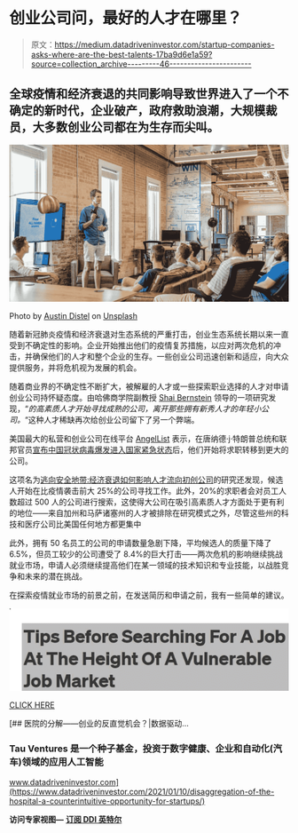 # 创业公司问，最好的人才在哪里？

> 原文：<https://medium.datadriveninvestor.com/startup-companies-asks-where-are-the-best-talents-17ba9d6e1a59?source=collection_archive---------46----------------------->

## 全球疫情和经济衰退的共同影响导致世界进入了一个不确定的新时代，企业破产，政府救助浪潮，大规模裁员，大多数创业公司都在为生存而尖叫。

![](img/be3bdd3def1683dc445cc921448e56fc.png)

Photo by [Austin Distel](https://unsplash.com/@austindistel?utm_source=medium&utm_medium=referral) on [Unsplash](https://unsplash.com?utm_source=medium&utm_medium=referral)

随着新冠肺炎疫情和经济衰退对生态系统的严重打击，创业生态系统长期以来一直受到不确定性的影响。企业开始推出他们的疫情复苏措施，以应对两次危机的冲击，并确保他们的人才和整个企业的生存。一些创业公司迅速创新和适应，向大众提供服务，并将危机视为发展的机会。

随着商业界的不确定性不断扩大，被解雇的人才或一些探索职业选择的人才对申请创业公司持怀疑态度。由哈佛商学院副教授 [Shai Bernstein](https://www.hbs.edu/faculty/Pages/profile.aspx?facId=423089) 领导的一项研究发现，“*的高素质人才开始寻找成熟的公司，离开那些拥有新秀人才的年轻小公司。*“这种人才稀缺再次给创业公司留下了另一个弊端。

美国最大的私营和创业公司在线平台 [AngelList](https://angel.co/?__cf_chl_captcha_tk__=d10d21ca3bebf7ced1781877b9cfba4b69cfffa9-1609707145-0-AWjfMT8wBOy7QmAuyLH5m_yS4kLHiteJp1gULWI9MvVrA__VOJwPq8hMp-YhrRkhtfejrPx3Jb8_vghITbDzio9hSixdEgxlkv5-qJ66JP_bJSyVifn972BF4Jg1QJPKoVlOkJWo5tk593uuAqSCHvj07C-3CtRk6GBh1jXGTgAOg6Bl4x4WP7MIwJYaTU0zVe4mOJaefrGbhaDNTdVzz3A9385LBIdPqFzcVTWu-by5lgNXq4RBMgNQuN3IhK7LrFonkfw18cE8lOV0GItC8RQ3hquO37sHPiWM8pXBkU0ps630cDwGeiodrydMRXOaujkV-A8hsWtAhVyFsacgU0_0_qX8t1jsQJO27VLdAqotTQ1wGzQ6fD7VOAUILmkQ35H4sy39JFFfFlElNdfzdnGnxoGH29G9Fi7-bqpynenzVFT48RIMhzFxz6qMyKz2A7mkVlxpvcuj27noTVIzgPYemgU5mernEDjEZyJwj-t31IUASLe5TayJtamz1-jT0H9B4vToYUhjd3IM9NF5ohvKdq30ccKlVOLXQeM1sv0kagzRGX8DQKt-nceoTg0UCAj0k57zGo8BDACcrSVuWx8) 表示，在唐纳德·j·特朗普总统和联邦官员[宣布中国冠状病毒爆发进入国家紧急状态](https://www.whitehouse.gov/presidential-actions/proclamation-declaring-national-emergency-concerning-novel-coronavirus-disease-covid-19-outbreak/)后，他们开始将求职转移到更大的公司。

这项名为[逃向安全地带:经济衰退如何影响人才流向初创公司](https://www.hbs.edu/faculty/Publication%20Files/21-045_57b12e59-341a-4378-a716-7353c07ced0b.pdf)的研究还发现，候选人开始在比疫情袭击前大 25%的公司寻找工作。此外，20%的求职者会对员工人数超过 500 人的公司进行搜索，这使得大公司在吸引高素质人才方面处于更有利的地位——来自加州和马萨诸塞州的人才被排除在研究模式之外，尽管这些州的科技和医疗公司比美国任何地方都更集中

此外，拥有 50 名员工的公司的申请数量急剧下降，平均候选人的质量下降了 6.5%，但员工较少的公司遭受了 8.4%的巨大打击——两次危机的影响继续挑战就业市场，申请人必须继续提高他们在某一领域的技术知识和专业技能，以战胜竞争和未来的潜在挑战。

在探索疫情就业市场的前景之前，在发送简历和申请之前，我有一些简单的建议。

![](img/7ef7a2894034fd3d48cdfead35423911.png)

[CLICK HERE](https://joshua-romero.medium.com/tips-before-searching-for-a-job-at-the-height-of-a-vulnerable-job-market-87ebe8c08dc9)

[](https://www.datadriveninvestor.com/2021/01/10/disaggregation-of-the-hospital-a-counterintuitive-opportunity-for-startups/) [## 医院的分解——创业的反直觉机会？|数据驱动…

### Tau Ventures 是一个种子基金，投资于数字健康、企业和自动化(汽车)领域的应用人工智能

www.datadriveninvestor.com](https://www.datadriveninvestor.com/2021/01/10/disaggregation-of-the-hospital-a-counterintuitive-opportunity-for-startups/) 

**访问专家视图—** [**订阅 DDI 英特尔**](https://datadriveninvestor.com/ddi-intel)
